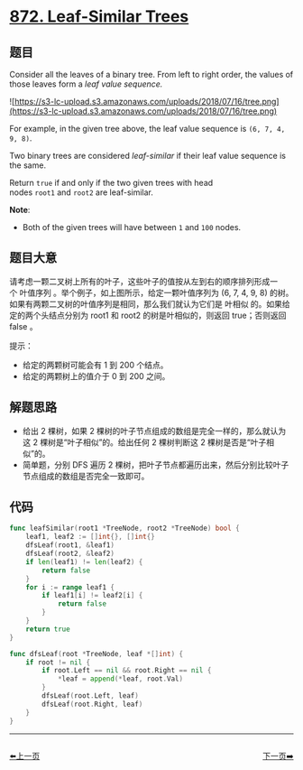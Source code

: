 # [872. Leaf-Similar Trees](https://leetcode.com/problems/leaf-similar-trees/)



## 题目

Consider all the leaves of a binary tree. From left to right order, the values of those leaves form a *leaf value sequence.*

![https://s3-lc-upload.s3.amazonaws.com/uploads/2018/07/16/tree.png](https://s3-lc-upload.s3.amazonaws.com/uploads/2018/07/16/tree.png)

For example, in the given tree above, the leaf value sequence is `(6, 7, 4, 9, 8)`.

Two binary trees are considered *leaf-similar* if their leaf value sequence is the same.

Return `true` if and only if the two given trees with head nodes `root1` and `root2` are leaf-similar.

**Note**:

- Both of the given trees will have between `1` and `100` nodes.

## 题目大意

请考虑一颗二叉树上所有的叶子，这些叶子的值按从左到右的顺序排列形成一个 叶值序列 。举个例子，如上图所示，给定一颗叶值序列为 (6, 7, 4, 9, 8) 的树。如果有两颗二叉树的叶值序列是相同，那么我们就认为它们是 叶相似 的。如果给定的两个头结点分别为 root1 和 root2 的树是叶相似的，则返回 true；否则返回 false 。

提示：

- 给定的两颗树可能会有 1 到 200 个结点。
- 给定的两颗树上的值介于 0 到 200 之间。

## 解题思路

- 给出 2 棵树，如果 2 棵树的叶子节点组成的数组是完全一样的，那么就认为这 2 棵树是“叶子相似”的。给出任何 2 棵树判断这 2 棵树是否是“叶子相似”的。
- 简单题，分别 DFS 遍历 2 棵树，把叶子节点都遍历出来，然后分别比较叶子节点组成的数组是否完全一致即可。

## 代码

```go
func leafSimilar(root1 *TreeNode, root2 *TreeNode) bool {
	leaf1, leaf2 := []int{}, []int{}
	dfsLeaf(root1, &leaf1)
	dfsLeaf(root2, &leaf2)
	if len(leaf1) != len(leaf2) {
		return false
	}
	for i := range leaf1 {
		if leaf1[i] != leaf2[i] {
			return false
		}
	}
	return true
}

func dfsLeaf(root *TreeNode, leaf *[]int) {
	if root != nil {
		if root.Left == nil && root.Right == nil {
			*leaf = append(*leaf, root.Val)
		}
		dfsLeaf(root.Left, leaf)
		dfsLeaf(root.Right, leaf)
	}
}
```


----------------------------------------------
<div style="display: flex;justify-content: space-between;align-items: center;">
<p><a href="https://books.halfrost.com/leetcode/ChapterFour/0800~0899/0870.Advantage-Shuffle/">⬅️上一页</a></p>
<p><a href="https://books.halfrost.com/leetcode/ChapterFour/0800~0899/0875.Koko-Eating-Bananas/">下一页➡️</a></p>
</div>
